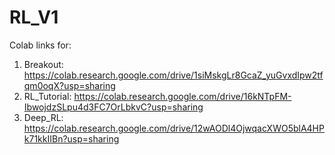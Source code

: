 # RL_V1

Colab links for:
1. Breakout: https://colab.research.google.com/drive/1siMskgLr8GcaZ_yuGvxdIpw2tfqm0oqX?usp=sharing
2. RL_Tutorial: https://colab.research.google.com/drive/16kNTpFM-IbwojdzSLpu4d3FC7OrLbkvC?usp=sharing
3. Deep_RL: https://colab.research.google.com/drive/12wAODl4OjwqacXWO5blA4HPk71kkIIBn?usp=sharing
